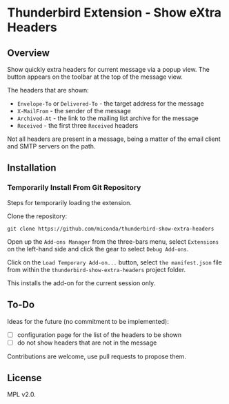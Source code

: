# Thunderbird Extension - Show  eXtra Headers

## Overview

Show quickly extra headers for current message via a popup view. The button
appears on the toolbar at the top of the message view.

The headers that are shown:

* `Envelope-To` or `Delivered-To` - the target address for the message
* `X-MailFrom` - the sender of the message
* `Archived-At` - the link to the mailing list archive for the message
* `Received` - the first three `Received` headers

Not all headers are present in a message, being a matter of the email client
and SMTP servers on the path.

## Installation

### Temporarily Install From Git Repository

Steps for temporarily loading the extension.

Clone the repository:

``` text
git clone https://github.com/miconda/thunderbird-show-extra-headers
```

Open up the `Add-ons Manager` from the three-bars menu, select `Extensions`
on the left-hand side and click the gear to select `Debug Add-ons`.

Click on the `Load Temporary Add-on...` button, select `the manifest.json` file
from within the `thunderbird-show-extra-headers` project folder.

This installs the add-on for the current session only.

## To-Do

Ideas for the future (no commitment to be implemented):

* [ ] configuration page for the list of the headers to be shown
* [ ] do not show headers that are not in the message

Contributions are welcome, use pull requests to propose them.

## License

MPL v2.0.